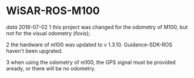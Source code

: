# WiSAR-ROS-M100

   *data*  2016-07-02
1	this project was changed for the odometry of M100, but not for the visual odometry (fovis);

2	the hardware of m100 was updated to v 1.3.10. Guidance-SDK-ROS haven't been upgrated.

3	when using the odometry of m100, the GPS signal must be provided aready, or there will be no odometry.
